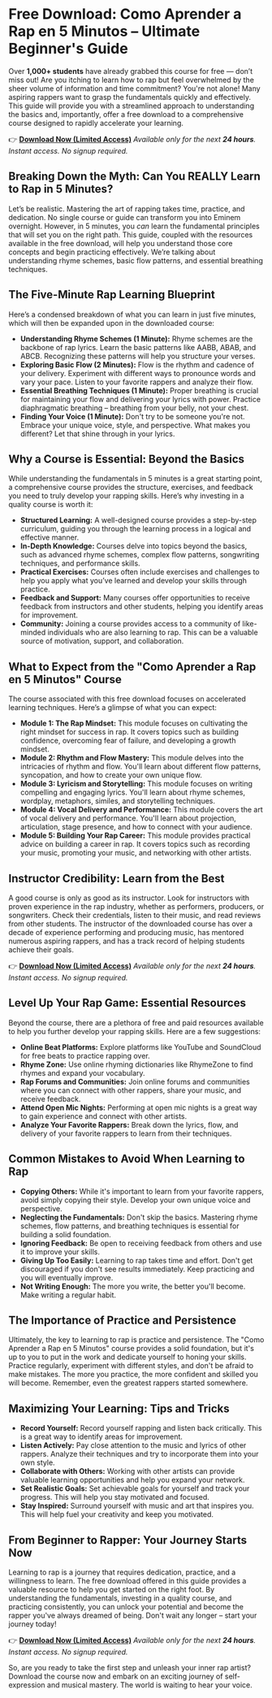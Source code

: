 # Free Download: Como Aprender a Rap en 5 Minutos – Ultimate Beginner's Guide

Over **1,000+ students** have already grabbed this course for free — don’t miss out! Are you itching to learn how to rap but feel overwhelmed by the sheer volume of information and time commitment? You're not alone! Many aspiring rappers want to grasp the fundamentals quickly and effectively. This guide will provide you with a streamlined approach to understanding the basics and, importantly, offer a free download to a comprehensive course designed to rapidly accelerate your learning.

👉 [**Download Now (Limited Access)**](https://udemywork.com/como-aprender-a-rap-en-5-minutos)
_Available only for the next **24 hours**. Instant access. No signup required._

## Breaking Down the Myth: Can You REALLY Learn to Rap in 5 Minutes?

Let’s be realistic. Mastering the art of rapping takes time, practice, and dedication. No single course or guide can transform you into Eminem overnight. However, in 5 minutes, you *can* learn the fundamental principles that will set you on the right path. This guide, coupled with the resources available in the free download, will help you understand those core concepts and begin practicing effectively. We’re talking about understanding rhyme schemes, basic flow patterns, and essential breathing techniques.

## The Five-Minute Rap Learning Blueprint

Here’s a condensed breakdown of what you can learn in just five minutes, which will then be expanded upon in the downloaded course:

*   **Understanding Rhyme Schemes (1 Minute):** Rhyme schemes are the backbone of rap lyrics. Learn the basic patterns like AABB, ABAB, and ABCB. Recognizing these patterns will help you structure your verses.
*   **Exploring Basic Flow (2 Minutes):** Flow is the rhythm and cadence of your delivery. Experiment with different ways to pronounce words and vary your pace. Listen to your favorite rappers and analyze their flow.
*   **Essential Breathing Techniques (1 Minute):** Proper breathing is crucial for maintaining your flow and delivering your lyrics with power. Practice diaphragmatic breathing – breathing from your belly, not your chest.
*   **Finding Your Voice (1 Minute):** Don't try to be someone you're not. Embrace your unique voice, style, and perspective. What makes you different? Let that shine through in your lyrics.

## Why a Course is Essential: Beyond the Basics

While understanding the fundamentals in 5 minutes is a great starting point, a comprehensive course provides the structure, exercises, and feedback you need to truly develop your rapping skills. Here’s why investing in a quality course is worth it:

*   **Structured Learning:** A well-designed course provides a step-by-step curriculum, guiding you through the learning process in a logical and effective manner.
*   **In-Depth Knowledge:** Courses delve into topics beyond the basics, such as advanced rhyme schemes, complex flow patterns, songwriting techniques, and performance skills.
*   **Practical Exercises:** Courses often include exercises and challenges to help you apply what you’ve learned and develop your skills through practice.
*   **Feedback and Support:** Many courses offer opportunities to receive feedback from instructors and other students, helping you identify areas for improvement.
*   **Community:** Joining a course provides access to a community of like-minded individuals who are also learning to rap. This can be a valuable source of motivation, support, and collaboration.

## What to Expect from the "Como Aprender a Rap en 5 Minutos" Course

The course associated with this free download focuses on accelerated learning techniques. Here’s a glimpse of what you can expect:

*   **Module 1: The Rap Mindset:** This module focuses on cultivating the right mindset for success in rap. It covers topics such as building confidence, overcoming fear of failure, and developing a growth mindset.
*   **Module 2: Rhythm and Flow Mastery:** This module delves into the intricacies of rhythm and flow. You'll learn about different flow patterns, syncopation, and how to create your own unique flow.
*   **Module 3: Lyricism and Storytelling:** This module focuses on writing compelling and engaging lyrics. You'll learn about rhyme schemes, wordplay, metaphors, similes, and storytelling techniques.
*   **Module 4: Vocal Delivery and Performance:** This module covers the art of vocal delivery and performance. You'll learn about projection, articulation, stage presence, and how to connect with your audience.
*   **Module 5: Building Your Rap Career:** This module provides practical advice on building a career in rap. It covers topics such as recording your music, promoting your music, and networking with other artists.

## Instructor Credibility: Learn from the Best

A good course is only as good as its instructor. Look for instructors with proven experience in the rap industry, whether as performers, producers, or songwriters. Check their credentials, listen to their music, and read reviews from other students. The instructor of the downloaded course has over a decade of experience performing and producing music, has mentored numerous aspiring rappers, and has a track record of helping students achieve their goals.

👉 [**Download Now (Limited Access)**](https://udemywork.com/como-aprender-a-rap-en-5-minutos)
_Available only for the next **24 hours**. Instant access. No signup required._

## Level Up Your Rap Game: Essential Resources

Beyond the course, there are a plethora of free and paid resources available to help you further develop your rapping skills. Here are a few suggestions:

*   **Online Beat Platforms:** Explore platforms like YouTube and SoundCloud for free beats to practice rapping over.
*   **Rhyme Zone:** Use online rhyming dictionaries like RhymeZone to find rhymes and expand your vocabulary.
*   **Rap Forums and Communities:** Join online forums and communities where you can connect with other rappers, share your music, and receive feedback.
*   **Attend Open Mic Nights:** Performing at open mic nights is a great way to gain experience and connect with other artists.
*   **Analyze Your Favorite Rappers:** Break down the lyrics, flow, and delivery of your favorite rappers to learn from their techniques.

## Common Mistakes to Avoid When Learning to Rap

*   **Copying Others:** While it's important to learn from your favorite rappers, avoid simply copying their style. Develop your own unique voice and perspective.
*   **Neglecting the Fundamentals:** Don't skip the basics. Mastering rhyme schemes, flow patterns, and breathing techniques is essential for building a solid foundation.
*   **Ignoring Feedback:** Be open to receiving feedback from others and use it to improve your skills.
*   **Giving Up Too Easily:** Learning to rap takes time and effort. Don't get discouraged if you don't see results immediately. Keep practicing and you will eventually improve.
*   **Not Writing Enough:** The more you write, the better you'll become. Make writing a regular habit.

## The Importance of Practice and Persistence

Ultimately, the key to learning to rap is practice and persistence. The "Como Aprender a Rap en 5 Minutos" course provides a solid foundation, but it's up to you to put in the work and dedicate yourself to honing your skills. Practice regularly, experiment with different styles, and don't be afraid to make mistakes. The more you practice, the more confident and skilled you will become. Remember, even the greatest rappers started somewhere.

## Maximizing Your Learning: Tips and Tricks

*   **Record Yourself:** Record yourself rapping and listen back critically. This is a great way to identify areas for improvement.
*   **Listen Actively:** Pay close attention to the music and lyrics of other rappers. Analyze their techniques and try to incorporate them into your own style.
*   **Collaborate with Others:** Working with other artists can provide valuable learning opportunities and help you expand your network.
*   **Set Realistic Goals:** Set achievable goals for yourself and track your progress. This will help you stay motivated and focused.
*   **Stay Inspired:** Surround yourself with music and art that inspires you. This will help fuel your creativity and keep you motivated.

## From Beginner to Rapper: Your Journey Starts Now

Learning to rap is a journey that requires dedication, practice, and a willingness to learn. The free download offered in this guide provides a valuable resource to help you get started on the right foot. By understanding the fundamentals, investing in a quality course, and practicing consistently, you can unlock your potential and become the rapper you've always dreamed of being. Don't wait any longer – start your journey today!

👉 [**Download Now (Limited Access)**](https://udemywork.com/como-aprender-a-rap-en-5-minutos)
_Available only for the next **24 hours**. Instant access. No signup required._

So, are you ready to take the first step and unleash your inner rap artist? Download the course now and embark on an exciting journey of self-expression and musical mastery. The world is waiting to hear your voice.
